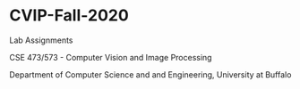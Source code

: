 # CVIP-Fall-2020

Lab Assignments

CSE 473/573 - Computer Vision and Image Processing

Department of Computer Science and and Engineering, University at Buffalo
